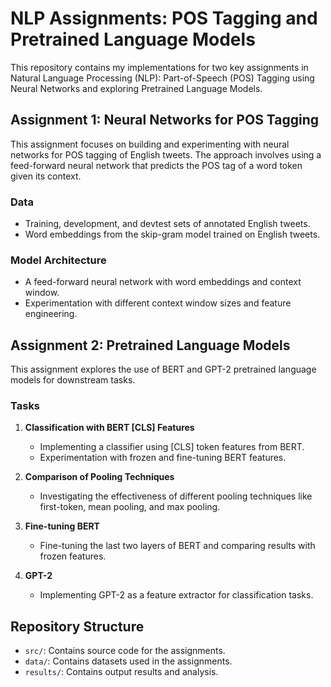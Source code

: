 # NLP Assignments: POS Tagging and Pretrained Language Models

This repository contains my implementations for two key assignments in Natural Language Processing (NLP): Part-of-Speech (POS) Tagging using Neural Networks and exploring Pretrained Language Models.

## Assignment 1: Neural Networks for POS Tagging

This assignment focuses on building and experimenting with neural networks for POS tagging of English tweets. The approach involves using a feed-forward neural network that predicts the POS tag of a word token given its context. 

### Data

- Training, development, and devtest sets of annotated English tweets.
- Word embeddings from the skip-gram model trained on English tweets.

### Model Architecture

- A feed-forward neural network with word embeddings and context window.
- Experimentation with different context window sizes and feature engineering.

## Assignment 2: Pretrained Language Models

This assignment explores the use of BERT and GPT-2 pretrained language models for downstream tasks.

### Tasks

1. **Classification with BERT [CLS] Features**
   - Implementing a classifier using [CLS] token features from BERT.
   - Experimentation with frozen and fine-tuning BERT features.

2. **Comparison of Pooling Techniques**
   - Investigating the effectiveness of different pooling techniques like first-token, mean pooling, and max pooling.

3. **Fine-tuning BERT**
   - Fine-tuning the last two layers of BERT and comparing results with frozen features.

4. **GPT-2**
   - Implementing GPT-2 as a feature extractor for classification tasks.

## Repository Structure

- `src/`: Contains source code for the assignments.
- `data/`: Contains datasets used in the assignments.
- `results/`: Contains output results and analysis.
